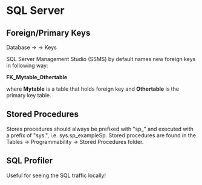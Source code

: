 # SQL Server

## Foreign/Primary Keys
Database -> <Table-name> -> Keys
  
SQL Server Management Studio (SSMS) by default names new foreign keys in following way:

**FK_Mytable_Othertable**

where **Mytable** is a table that holds foreign key and **Othertable** is the primary key table.

## Stored Procedures

Stores procedures should always be prefixed with "sp_" and executed with a prefix of "sys.", i.e. sys.sp_exampleSp.
Stored procedures are found in the Tables -> Programmability -> Stored Procedures folder.
## SQL Profiler
Useful for seeing the SQL traffic locally!
